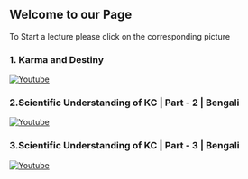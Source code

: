 ## Welcome to our Page 

To Start a lecture please click on the corresponding picture

### 1. Karma and Destiny
[![Youtube](https://www.youtube.com/vi/PLRv-89Ces_lGMhWzc3Msaae6T9Xjb6adW/0.jpg)](https://www.youtube.com/playlist?list=PLRv-89Ces_lGMhWzc3Msaae6T9Xjb6adW) 
### 2.Scientific Understanding of KC | Part - 2 | Bengali
[![Youtube](https://img.youtube.com/vi/5eu34-kenNM/0.jpg)](https://www.youtube.com/watch?v=5eu34-kenNM)  
### 3.Scientific Understanding of KC | Part - 3 | Bengali
[![Youtube](https://img.youtube.com/vi/9OUlyN5tMjg/0.jpg)](https://www.youtube.com/watch?v=9OUlyN5tMjg)
